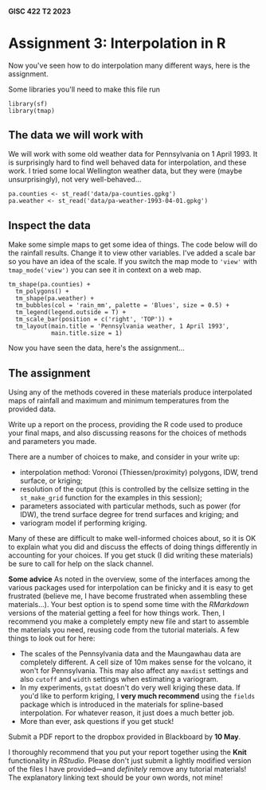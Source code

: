 #### GISC 422 T2 2023
# Assignment 3: Interpolation in R
Now you've seen how to do interpolation many different ways, here is the assignment.

Some libraries you'll need to make this file run
```{r}
library(sf)
library(tmap)
```

## The data we will work with
We will work with some old weather data for Pennsylvania on 1 April 1993. It is surprisingly hard to find well behaved data for interpolation, and these work. I tried some local Wellington weather data, but they were (maybe unsurprisingly), not very well-behaved...

```{r}
pa.counties <- st_read('data/pa-counties.gpkg')
pa.weather <- st_read('data/pa-weather-1993-04-01.gpkg')
```

## Inspect the data
Make some simple maps to get some idea of things. The code below will do the rainfall results. Change it to view other variables. I've added a scale bar so you have an idea of the scale. If you switch the map mode to `'view'` with `tmap_mode('view')` you can see it in context on a web map.

```{r}
tm_shape(pa.counties) +
  tm_polygons() +
  tm_shape(pa.weather) +
  tm_bubbles(col = 'rain_mm', palette = 'Blues', size = 0.5) +
  tm_legend(legend.outside = T) +
  tm_scale_bar(position = c('right', 'TOP')) +
  tm_layout(main.title = 'Pennsylvania weather, 1 April 1993',
            main.title.size = 1)
```

Now you have seen the data, here's the assignment...

## The assignment
Using any of the methods covered in these materials produce interpolated maps of rainfall and maximum and minimum temperatures from the provided data.

Write up a report on the process, providing the R code used to produce your final maps, and also discussing reasons for the choices of methods and parameters you made.

There are a number of choices to make, and consider in your write up:

+ interpolation method: Voronoi (Thiessen/proximity) polygons, IDW, trend surface, or kriging;
+ resolution of the output (this is controlled by the cellsize setting in the `st_make_grid` function for the examples in this session);
+ parameters associated with particular methods, such as power (for IDW), the trend surface degree for trend surfaces and kriging; and
+ variogram model if performing kriging.

Many of these are difficult to make well-informed choices about, so it is OK to explain what you did and discuss the effects of doing things differently in accounting for your choices. If you get stuck (I did writing these materials) be sure to call for help on the slack channel.

**Some advice**
As noted in the overview, some of the interfaces among the various packages used for interpolation can be finicky and it is easy to get frustrated (believe me, I have become frustrated when assembling these materials...). Your best option is to spend some time with the _RMarkdown_ versions of the material getting a feel for how things work. Then, I recommend you make a completely empty new file and start to assemble the materials you need, reusing code from the tutorial materials. A few things to look out for here:
+ The scales of the Pennsylvania data and the Maungawhau data are completely different. A cell size of 10m makes sense for the volcano, it won't for Pennsylvania. This may also affect any `maxdist` settings and also `cutoff` and `width` settings when estimating a variogram.
+ In my experiments, `gstat` doesn't do very well kriging these data. If you'd like to perform kriging, I **very much recommend** using the `fields` package which is introduced in the materials for spline-based interpolation. For whatever reason, it just does a much better job.
+ More than ever, ask questions if you get stuck!

Submit a PDF report to the dropbox provided in Blackboard by **10 May**.

I thoroughly recommend that you put your report together using the **Knit** functionality in *RStudio*. Please don't just submit a lightly modified version of the files I have provided&mdash;and *definitely* remove any tutorial materials! The explanatory linking text should be your own words, not mine!
